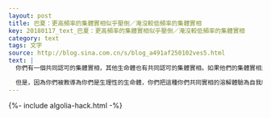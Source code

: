 ```yaml
---
layout: post
title: 巴夏：更高頻率的集體實相似乎壓倒／淹沒較低頻率的集體實相
key: 20180117_text_巴夏：更高頻率的集體實相似乎壓倒／淹沒較低頻率的集體實相
category: text
tags: 文字
source: http://blog.sina.com.cn/s/blog_a491af250102ves5.html
text: |
  你們有一個共同認可的集體實相，其他生命體也有共同認可的集體實相。如果他們的集體實相比你們的集體實相具有更高的頻率，並且開始與你們的集體實相相互作用，感覺上，前者有點壓制/淹沒後者。換句話說，一個集體實相被另一個集體實相溶解，從而創造第三個集體實相。在這第三個集體實相中，原來的兩個集體實相都能夠存在。

  但是，因為你們被教導為你們是生理性的生命體，你們把這種你們共同實相的溶解體驗為自我結構的死亡。所以你們進入求生、恐慌和恐懼的狀態，因為你們認為你們正在死亡。但是你不會死亡，那就是發生的事。你越讓你擴張和知道你就是你認為你存在於其中的實相，你越容易平等地同化和適應其他實相。那麼，你就不會有那些基本的恐懼了。任何其他殘留的恐懼，可能只是你自己的個性化議程的反映，可能只是那些需要整合到你（所認為的你是誰）之中的你的定義的反映。但是，是的，當它們出現的時候，你會處理它們，你會對它們保持開放。
---
```


{%- include algolia-hack.html -%}
